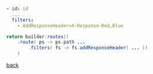 ```yml
- id: id
  ...
  filters:
    - AddResponseHeader=X-Response-Red,Blue
```

```java
return builder.routes()
    .route( ps -> ps.path ... 
        .filters( fs -> fs.addResponseHeader( ... ))
    )
```

[back](../6.md)  